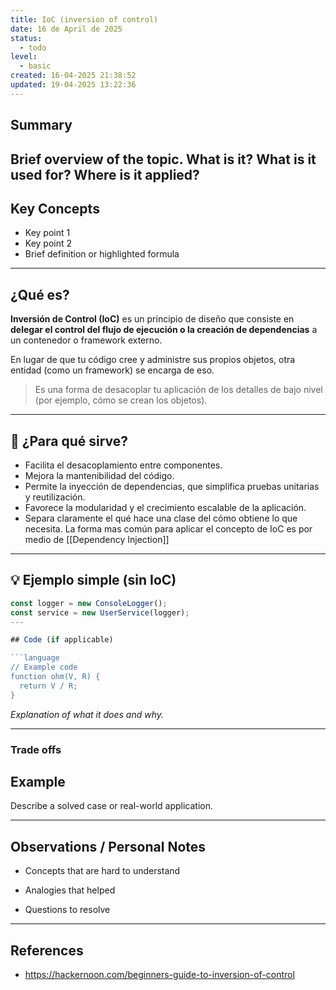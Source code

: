 ```yaml
---
title: IoC (inversion of control)
date: 16 de April de 2025
status:
  - todo
level:
  - basic
created: 16-04-2025 21:38:52
updated: 19-04-2025 13:22:36
---
```



## Summary
Brief overview of the topic. What is it? What is it used for? Where is it applied?
---

## Key Concepts
- Key point 1
- Key point 2
- Brief definition or highlighted formula

---

## ¿Qué es?

**Inversión de Control (IoC)** es un principio de diseño que consiste en **delegar el control del flujo de ejecución o la creación de dependencias** a un contenedor o framework externo.

En lugar de que tu código cree y administre sus propios objetos, otra entidad (como un framework) se encarga de eso.

> Es una forma de desacoplar tu aplicación de los detalles de bajo nivel (por ejemplo, cómo se crean los objetos).
---

## 🎯 ¿Para qué sirve?

- Facilita el desacoplamiento entre componentes.
- Mejora la mantenibilidad del código.
- Permite la inyección de dependencias, que simplifica pruebas unitarias y reutilización.
- Favorece la modularidad y el crecimiento escalable de la aplicación.
- Separa claramente el qué hace una clase del cómo obtiene lo que necesita.
La forma mas común para aplicar el concepto de IoC es por medio de [[Dependency Injection]]

---

## 💡 Ejemplo simple (sin IoC)

```typescript
const logger = new ConsoleLogger();
const service = new UserService(logger);
---

## Code (if applicable)

```language
// Example code
function ohm(V, R) {
  return V / R;
}
```

_Explanation of what it does and why._

---
### Trade offs

## Example

Describe a solved case or real-world application.

---

## Observations / Personal Notes

- Concepts that are hard to understand
    
- Analogies that helped
    
- Questions to resolve
    

---

## References
   
- https://hackernoon.com/beginners-guide-to-inversion-of-control